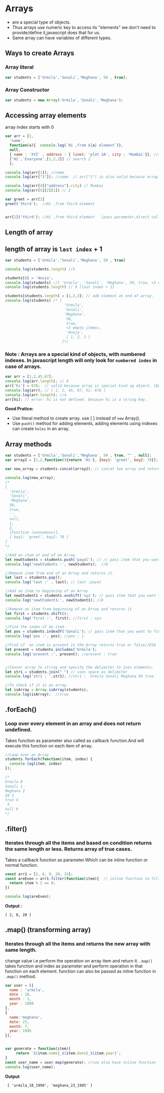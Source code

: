 # **Arrays** 
* are a special type of objects. 
* Thus arrays use numeric key to access its "elements" we don't need to provide/define it,javascript does that for us.
* Same array can have variables of different types.

## **Ways to create Arrays**

### Array literal
```JavaScript
var students = ['Urmila','Sonali','Meghana', 50 , true];
```

### Array Constructor
```JavaScript
var students = new Array('Urmila','Sonali','Meghana');
```

## **Accessing array elements**

array index starts with 0
```JavaScript
var arr = [1,
  'name',
  function(a){  console.log(`Hi ,from ${a} element`)}, 
  null,
  { name : 'XYZ' , address : { line1: 'plot 1A', city : 'Mumbai'}}, //search Mumbai
  ['Hi','Everyone',[1,2,3]] // search 2
  ]; 

console.log(arr[1]); //name      
console.log(arr["1"]); //name  // arr["1"] is also valid because array is special kind of object.

console.log(arr[4]["address"].city) // Mumbai
console.log(arr[5][2][1]) // 2 

var greet = arr[2]
greet('third');  //Hi ,from third element 


arr[2]('third'); //Hi ,from third element   (pass parameter,direct call, same output as previous)

```


## **Length of array**

## length of array is `last index` + 1

```JavaScript
var students = ['Urmila','Sonali','Meghana', 50 , true]

console.log(students.length) //5

students[8] = 'Anuja';
console.log(students) //[ 'Urmila', 'Sonali', 'Meghana', 50, true, <3 empty items>, 'Anuja' ]
console.log(students.length) // 9 [last index + 1]

students[students.length] = [1,2,3]; // add element at end of array.
console.log(students) /* [
                           'Urmila',
                           'Sonali',
                           'Meghana',
                            50,
                            true,
                            <3 empty items>,
                            'Anuja',
                            [ 1, 2, 3 ]
                          ]*/
```



### Note : Arrays are a special kind of objects, with numbered indexes. In javascript length will only look for `numbered index` in case of arrays.
```JavaScript
var arr = [1,2,45,67];
console.log(arr.length); // 4
arr['hi'] = 678;  // valid because array is special kind og object. [but 'hi' is not a index.]
console.log(arr); // [ 1, 2, 45, 67, hi: 678 ]
console.log(arr.length); //4
arr[hi]; // error: hi is not defined. because hi is a string key.
```

**Good Pratice:**
* Use literal method to create array.
use [ ] instead of `new` Array().
* Use `push()` method for adding elements, adding elements using indexes can create `holes` in an array.

##  **Array methods**

```JavaScript 
var students = ['Urmila','Sonali','Meghana', 50 , true, "" , null];
var array2 = [1,2,function(){return 'Hi'}, {key1: 'greet', key2: 78}];

var new_array = students.concat(array2); // concat two array and returns new array.

console.log(new_array); 
/* 
[
  'Urmila',
  'Sonali',
  'Meghana',
  50,
  true,
  '',
  null,
  1,
  2,
  [Function (anonymous)],
  { key1: 'greet', key2: 78 }
]
*/

//Add an item at end of an Array.
let newStudents = students.push('payal'); // // pass item that you want to push.
console.log('newStudents :', newStudents);  //8

//Remove item from end of an Array and returns it.
let last = students.pop();
console.log('last :' , last); // last :payal

//Add an item to beginning of an Array
let newStudent1 = students.unshift('xyz'); // pass item that you want to add.
console.log('newStudent1:', newStudent1); //8

//Remove an item from beginning of an Array and returns it
let first = students.shift();
console.log('first :', first); //first : xyz

//Find the index of an item
let pos = students.indexOf('Sonali'); // pass item that you want to find
console.log('pos :', pos); //pos : 1

//Find if  an item is present in the Array returns true or false//ES6
let present = students.includes('Urmila');
console.log('present :', present); //present : true


//Conver array to string and specify the delimiter to join elements.
let str1 = students.join(" ") // uses space as delimiter
console.log('str1 : ',str1); //str1 :  Urmila Sonali Meghana 50 true

//To check if it is an array. 
let isArray = Array.isArray(students);
console.log(isArray);  //true
```
## **.forEach()**
### Loop over every element in an array and does not return undefined.
Takes function as parameter also called as callback function.And will execute this function on each item of array. 

```JavaScript
//Loop over an Array
students.forEach(function(item, index) {
  console.log(item, index)
});

/*
Urmila 0
Sonali 1
Meghana 2
50 3
true 4
 5
null 6
*/
```


## **.filter()**
### Iterates through all the items and based on condition returns the same length or less. Returns array of true cases.
Takes a callback function as parameter.Which can be inline function or normal function.
```JavaScript
const arr1 = [2, 8, 9, 20, 15];
const areEven = arr1.filter(function(item){  // inline function to filter method
  return item % 2 == 0;
})

console.log(areEven);
```
**Output :**
```
[ 2, 8, 20 ]
```

## **.map()** (transforming array)
### Iterates through all the items and returns the new array with same length. 
change value i.e perform the operation on array item  and return it. `.map()` takes function and index as parameter and perform operation in that function on each element. function can also be passed as inline function in `.map()` method.

```JavaScript
var user = [{
  name : 'urmila',
  date : 18,
  month : 1,
  year : 1999
},
{
  name:'meghana',
  date: 23,
  month: 7,
  year: 1995
}];


var generate = function(item){
     return `${item.name}_${item.date}_${item.year}`;
}
const user_name = user.map(generate); //can also have inline function
console.log(user_name);
```
**Output**
```
 [ 'urmila_18_1999', 'meghana_23_1995' ]
```


